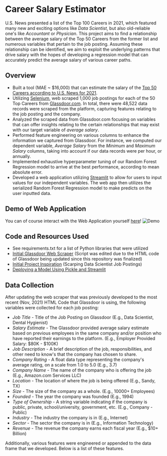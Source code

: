 # Career Salary Estimator
U.S. News presented a list of the Top 100 Careers in 2021, which featured many new and exciting options like *Data Scientist*, but also old-reliable one's like *Accountant* or *Physician*.  This project aims to find a relationship between the average salary of the Top 50 Careers from the former list and numerous variables that pertain to the job posting.  Assuming these relationship can be identified, we aim to exploit the underlying patterns that drive salary with the hopes of developing a regression model that can accurately predict the average salary of various career paths.  

## Overview
* Built a tool (MAE ~ $16,000) that can estimate the salary of the [Top 50 Careers according to U.S. News for 2021](https://money.usnews.com/careers/best-jobs/rankings/the-100-best-jobs).
* Utilizing [Selenium](https://www.selenium.dev), web scraped 1,000 job postings for each of the 50 Top Careers from [Glassdoor.com](https://www.glassdoor.com/index.htm).  In total, there were 48,522 data records were scraped from the platform, capturing features relating to the job posting and the company.
* Analyzed the scraped data from Glassdoor.com focusing on variables that can offer insights relating to the certain relationships that may exist with our target variable of *average salary*.
* Performed feature engineering on various columns to enhance the information we captured from Glassdoor.  For instance, we computed our dependent variable, *Average Salary* from the *Minimum* and *Maximum Salary* columns, taking into account if our data records were per hour, or annually.   
* Implemented exhaustive hyperparameter tuning of our Random Forest Regression model to arrive at the best performance, according to mean absolute error.  
* Developed a web application utilizing [Streamlit](https://streamlit.io) to allow for users to input values for our independent variables.  The web app then utilizes the serialized Random Forest Regression model to make predicts on the user inputted data.

## Demo of Web Application
You can of course interact with the Web Application yourself [here](https://share.streamlit.io/yiannimercer/career_salary_estimator/main/app.py)!
![Demo](https://github.com/yiannimercer/career_salary_estimator/blob/main/streamlit-app-2021-11-20-14-11-08.gif)

## Code and Resources Used
* See requirements.txt for a list of Python libraries that were utilized
* [Initial Glassdoor Web Scraper](https://github.com/arapfaik/scraping-glassdoor-selenium) (Script was edited due to the HTML code of Glassdoor being updated since this repository was finalized)
* [Initial Project Inspiration](https://www.youtube.com/watch?v=MpF9HENQjDo&list=RDCMUCiT9RITQ9PW6BhXK0y2jaeg&index=3) (Scarping Data Scientist Job Postings)
* [Deploying a Model Using Pickle and Streamlit](https://www.analyticsvidhya.com/blog/2020/12/deploying-machine-learning-models-using-streamlit-an-introductory-guide-to-model-deployment/)

## Data Collection
After updating the web scraper that was previously developed to the most recent (Nov, 2021) HTML Code that Glassdoor is using, the following variables were collected for each job posting:

* *Job Title* - Title of the Job Posting on Glassdoor (E.g., Data Scientist, Dental Hygienist)
* *Salary Estimate* - The Glassdoor provided average salary estimate based on previous employees in the same company and/or position who have reported their earnings to the platform.  (E.g., Employer Provided Salary: $80K - $100K)
* *Job Description* - A brief description of the job, responsibilities, and other need to know's that the company has chosen to share.
* *Company Rating* - A float data type representing the company's average rating, on a scale from 1.0 to 5.0 (E.g., 3.7)
* *Company Name* - The name of the company who is offering the job (E.g., Amazon.com Services LLC)
* *Location* - The location of where the job is being offered (E.g., Sandy, TX)
* *Size* - The size of the company as a whole. (E.g., 10000+ Employees)
* *Founded* - The year the company was founded (E.g., 1994)
* *Type of Ownership* - A string variable indicating if the company is public, private, school/university, government, etc. (E.g., Company - Public)
* *Industry* - The industry the company is in (E.g., Internet)
* *Sector* - The sector the company is in (E.g., Information Technology)
* *Revenue* - The revenue the company earns each fiscal year (E.g., $10+ Billion)

Additionally, various features were engineered or appended to the data frame that we developed.  Below is a list of these features.
